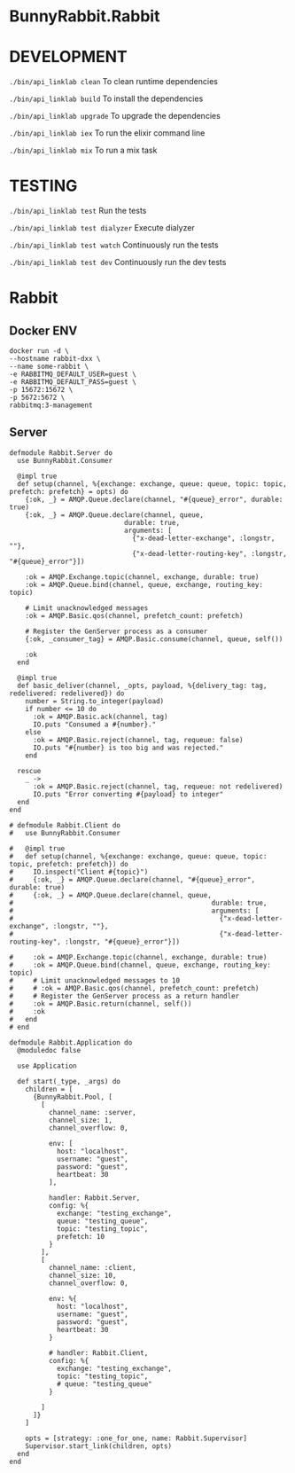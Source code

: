 # BunnyRabbit.Rabbit

# DEVELOPMENT
```./bin/api_linklab clean```     To clean runtime dependencies

```./bin/api_linklab build```     To install the dependencies

```./bin/api_linklab upgrade```   To upgrade the dependencies

```./bin/api_linklab iex```       To run the elixir command line

```./bin/api_linklab mix```       To run a mix task

# TESTING

```./bin/api_linklab test```            Run the tests

```./bin/api_linklab test dialyzer```   Execute dialyzer

```./bin/api_linklab test watch```      Continuously run the tests

```./bin/api_linklab test dev```        Continuously run the dev tests

# Rabbit

## Docker ENV

```
docker run -d \
--hostname rabbit-dxx \
--name some-rabbit \
-e RABBITMQ_DEFAULT_USER=guest \
-e RABBITMQ_DEFAULT_PASS=guest \
-p 15672:15672 \
-p 5672:5672 \
rabbitmq:3-management
```

## Server
```
defmodule Rabbit.Server do
  use BunnyRabbit.Consumer

  @impl true
  def setup(channel, %{exchange: exchange, queue: queue, topic: topic, prefetch: prefetch} = opts) do
    {:ok, _} = AMQP.Queue.declare(channel, "#{queue}_error", durable: true)
    {:ok, _} = AMQP.Queue.declare(channel, queue,
                             durable: true,
                             arguments: [
                               {"x-dead-letter-exchange", :longstr, ""},
                               {"x-dead-letter-routing-key", :longstr, "#{queue}_error"}])

    :ok = AMQP.Exchange.topic(channel, exchange, durable: true)
    :ok = AMQP.Queue.bind(channel, queue, exchange, routing_key: topic)

    # Limit unacknowledged messages
    :ok = AMQP.Basic.qos(channel, prefetch_count: prefetch)

    # Register the GenServer process as a consumer
    {:ok, _consumer_tag} = AMQP.Basic.consume(channel, queue, self())

    :ok
  end

  @impl true
  def basic_deliver(channel, _opts, payload, %{delivery_tag: tag, redelivered: redelivered}) do
    number = String.to_integer(payload)
    if number <= 10 do
      :ok = AMQP.Basic.ack(channel, tag)
      IO.puts "Consumed a #{number}."
    else
      :ok = AMQP.Basic.reject(channel, tag, requeue: false)
      IO.puts "#{number} is too big and was rejected."
    end

  rescue
    _ ->
      :ok = AMQP.Basic.reject(channel, tag, requeue: not redelivered)
      IO.puts "Error converting #{payload} to integer"
  end
end

# defmodule Rabbit.Client do
#   use BunnyRabbit.Consumer

#   @impl true
#   def setup(channel, %{exchange: exchange, queue: queue, topic: topic, prefetch: prefetch}) do
#     IO.inspect("Client #{topic}")
#     {:ok, _} = AMQP.Queue.declare(channel, "#{queue}_error", durable: true)
#     {:ok, _} = AMQP.Queue.declare(channel, queue,
#                                                  durable: true,
#                                                  arguments: [
#                                                    {"x-dead-letter-exchange", :longstr, ""},
#                                                    {"x-dead-letter-routing-key", :longstr, "#{queue}_error"}])

#     :ok = AMQP.Exchange.topic(channel, exchange, durable: true)
#     :ok = AMQP.Queue.bind(channel, queue, exchange, routing_key: topic)
#     # Limit unacknowledged messages to 10
#     # :ok = AMQP.Basic.qos(channel, prefetch_count: prefetch)
#     # Register the GenServer process as a return handler
#     :ok = AMQP.Basic.return(channel, self())
#     :ok
#   end
# end

defmodule Rabbit.Application do
  @moduledoc false

  use Application

  def start(_type, _args) do
    children = [
      {BunnyRabbit.Pool, [
        [
          channel_name: :server,
          channel_size: 1,
          channel_overflow: 0,

          env: [
            host: "localhost",
            username: "guest",
            password: "guest",
            heartbeat: 30
          ],

          handler: Rabbit.Server,
          config: %{
            exchange: "testing_exchange",
            queue: "testing_queue",
            topic: "testing_topic",
            prefetch: 10
          }
        ],
        [
          channel_name: :client,
          channel_size: 10,
          channel_overflow: 0,

          env: %{
            host: "localhost",
            username: "guest",
            password: "guest",
            heartbeat: 30
          }

          # handler: Rabbit.Client,
          config: %{
            exchange: "testing_exchange",
            topic: "testing_topic",
            # queue: "testing_queue"
          }

        ]
      ]}
    ]

    opts = [strategy: :one_for_one, name: Rabbit.Supervisor]
    Supervisor.start_link(children, opts)
  end
end
```